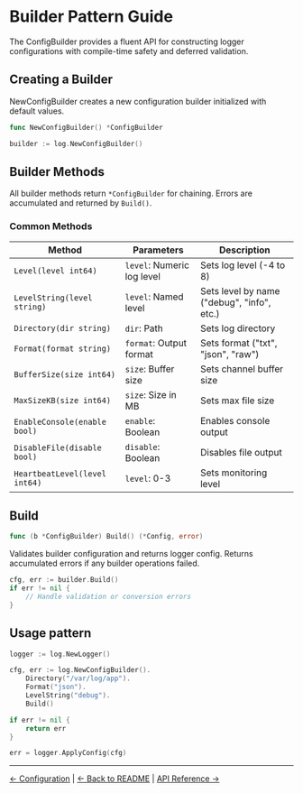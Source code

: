 # Builder Pattern Guide

The ConfigBuilder provides a fluent API for constructing logger configurations with compile-time safety and deferred validation.

## Creating a Builder

NewConfigBuilder creates a new configuration builder initialized with default values.

```go
func NewConfigBuilder() *ConfigBuilder
```

```go
builder := log.NewConfigBuilder()
```

## Builder Methods

All builder methods return `*ConfigBuilder` for chaining. Errors are accumulated and returned by `Build()`.

### Common Methods

| Method | Parameters | Description |
|--------|------------|-------------|
| `Level(level int64)` | `level`: Numeric log level | Sets log level (-4 to 8) |
| `LevelString(level string)` | `level`: Named level | Sets level by name ("debug", "info", etc.) |
| `Directory(dir string)` | `dir`: Path | Sets log directory |
| `Format(format string)` | `format`: Output format | Sets format ("txt", "json", "raw") |
| `BufferSize(size int64)` | `size`: Buffer size | Sets channel buffer size |
| `MaxSizeKB(size int64)` | `size`: Size in MB | Sets max file size |
| `EnableConsole(enable bool)` | `enable`: Boolean | Enables console output |
| `DisableFile(disable bool)` | `disable`: Boolean | Disables file output |
| `HeartbeatLevel(level int64)` | `level`: 0-3 | Sets monitoring level |

## Build

```go
func (b *ConfigBuilder) Build() (*Config, error)
```

Validates builder configuration and returns logger config.
Returns accumulated errors if any builder operations failed.

```go
cfg, err := builder.Build()
if err != nil {
    // Handle validation or conversion errors
}
```

## Usage pattern

```go
logger := log.NewLogger()

cfg, err := log.NewConfigBuilder().
    Directory("/var/log/app").
    Format("json").
    LevelString("debug").
    Build()

if err != nil {
    return err
}

err = logger.ApplyConfig(cfg)
```

---

[← Configuration](configuration.md) | [← Back to README](../README.md) | [API Reference →](api-reference.md)